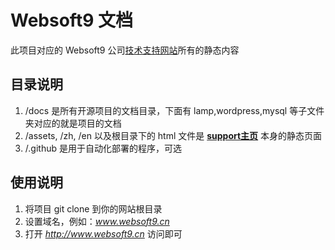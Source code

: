 # Websoft9 文档

此项目对应的 Websoft9 公司[技术支持网站](https://support.websoft9.com)所有的静态内容

## 目录说明

1. /docs 是所有开源项目的文档目录，下面有 lamp,wordpress,mysql 等子文件夹对应的就是项目的文档
2. /assets, /zh, /en 以及根目录下的 html 文件是 **[support主页](https://support.websoft9.com)** 本身的静态页面
3. /.github 是用于自动化部署的程序，可选 

## 使用说明

1. 将项目 git clone 到你的网站根目录
2. 设置域名，例如：*www.websoft9.cn*
3. 打开 *http://www.websoft9.cn* 访问即可


